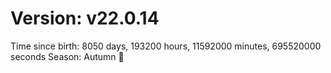 # Version: v22.0.14
Time since birth: 8050 days, 193200 hours, 11592000 minutes, 695520000 seconds
Season: Autumn 🍁
